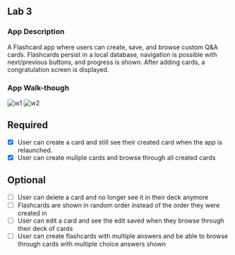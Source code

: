
## Lab 3

### App Description
A Flashcard app where users can create, save, and browse custom Q&A cards. Flashcards persist in a local database, navigation is possible with next/previous buttons, and progress is shown. After adding cards, a congratulation screen is displayed.

### App Walk-though
![w1](https://github.com/user-attachments/assets/685637c5-a910-481d-9ebc-03dd425648e2) ![w2](https://github.com/user-attachments/assets/96244366-e803-4e0e-8f2c-13e30eb746d5)



## Required
- [x] User can create a card and still see their created card when the app is relaunched.
- [x] User can create muliple cards and browse through all created cards

## Optional
- [ ] User can delete a card and no longer see it in their deck anymore
- [ ] Flashcards are shown in random order instead of the order they were created in
- [ ] User can edit a card and see the edit saved when they browse through their deck of cards
- [ ] User can create flashcards with multiple answers and be able to browse through cards with multiple choice answers shown
